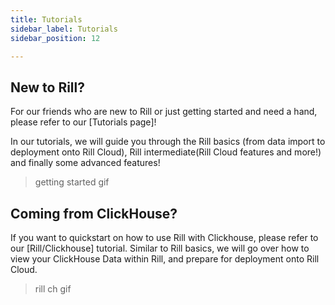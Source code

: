 ```yaml
---
title: Tutorials
sidebar_label: Tutorials
sidebar_position: 12

---
```


## New to Rill?


For our friends who are new to Rill or just getting started and need a hand, please refer to our [Tutorials page]!

In our tutorials, we will guide you through the Rill basics (from data import to deployment onto Rill Cloud), Rill intermediate(Rill Cloud features and more!) and finally some advanced features!

> getting started gif

## Coming from ClickHouse?

If you want to quickstart on how to use Rill with Clickhouse, please refer to our [Rill/Clickhouse] tutorial. Similar to Rill basics, we will go over how to view your ClickHouse Data within Rill, and prepare for deployment onto Rill Cloud.


>rill ch gif